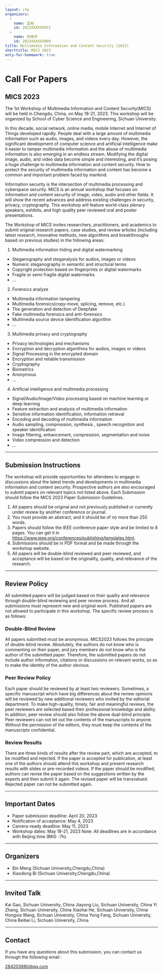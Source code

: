 ```yaml
---
layout: cfp
organizers:
  -
    name: 孟彬
    id: 2022XXXXXX012
  -
    name: 毕晓东
    id: 2022XXXXXX009
title: Multimedia Information and Content Security (2023)
shorttitle: MICS 2023
only-for-homework: true
---
```


# Call For Papers
## MICS 2023

The 1st Workshop of Multimedia Information and Content Security(MICS) will be held in Chengdu, China,
on May 18-21, 2023. This workshop will be organized by School of Cyber Science and Engineering,
Sichuan University.

In this decade, social network, online media, mobile Internet and Internet of Things developed rapidly.
People deal with a large amount of multimedia information such as audio, images, and videos every day.
However, the significant development of computer science and artificial intelligence make it easier to
tamper multimedia information and the abuse of multimedia information is also emerging in an endless stream.
Modifying the digital image, audio, and video data become simple and interesting, and it’s posing a huge
challenge to multimedia information and content security. How to protect the security of multimedia information
and content has become a common and important problem faced by mankind.

Information security is the intersection of multimedia processing and cyberspace security. MICS is an annual
workshop that focuses on information and content security of image, video, audio and other fields. It will
show the recent advances and address existing challenges in security, privacy, cryptography. This workshop
will feature world-class plenary speakers, exhibits, and high quality peer reviewed oral and poster presentations.

The Workshop of MICS invites researchers, practitioners, and academics to submit original research papers,
case studies, and review articles (including latest research, innovative methods, new algorithms and breakthroughs
based on previous studies) in the following areas:

1. Multimedia information hiding and digital watermarking
+ Steganography and steganalysis for audios, images or videos
+ Numeric steganography in semantic and structural terms
+ Copyright protection based on fingerprints or digital watermarks
+ Fragile or semi-fragile digital watermarks
+ ...

2. Forensics analyze
+ Multimedia information tampering
+ Multimedia forensics(copy-move, splicing, remove, etc.)
+ The generation and detection of Deepfake
+ Fake multimedia forensics and anti-forensics
+ Multimedia source device identification algorithm
+ ...
3. Multimedia privacy and cryptography
+ Privacy technologies and mechanisms
+ Encryption and decryption algorithms for audios, images or videos
+ Signal Processing in the encrypted domain
+ Encryption and reliable transmission
+ Cryptography
+ Biometrics
+ Anonymous
+ ...
4. Artificial intelligence and multimedia processing
+ Signal/Audio/Image/Video processing based on machine learning or deep learning
+ Feature extraction and analysis of multimedia information
+ Sensitive information identification, information retrieval
+ Encoding and decoding of multimedia information
+ Audio sampling, compression, synthesis , speech recognition and speaker identification
+ Image filtering, enhancement, compression, segmentation and noise
+ Video compression and detection
+ ...

---

## Submission Instructions

The workshop will provide opportunities for attendees to engage in discussions about the latest trends
and developments in multimedia information and content security. Prospective authors are also encouraged
to submit papers on relevant topics not listed above. Each Submission should follow the MICS 2023 Paper
Submission Guidelines.

1. All papers should be original and not previously published or currently under review by another conference or journal.
2. You must provide an abstract, and it should be of no more than 250 words.
3. Papers should follow the IEEE conference paper style and be limited to 8 pages. You can get it in https://www.ieee.org/conferences/publishing/templates.html.
4. Submissions should be in PDF format and be made through the workshop website.
5. All papers will be double-blind reviewed and peer reviewed, and acceptance will be based on the originality, quality, and relevance of the research.

---

## Review Policy

All submitted papers will be judged based on their quality and relevance through double-blind reviewing
and peer review process. And all submissions must represent new and original work. Published papers are
not allowed to participate in this workshop. The specific review process is as follows:

### Double-Blind Review
All papers submitted must be anonymous. MICS2023 follows the principle of double-blind review. Absolutely,
the authors do not know who is commenting on their paper, and jury members do not know who is the author
of the submitted paper. Therefore, the submitted papers do not include author information, citations or
discussions on relevant works, so as to make the identity of the author obvious.

### Peer Review Policy
Each paper should be reviewed by at least two reviewers. Sometimes, a specific manuscript which have big
differences about the review opinions will be reviewed by new additional reviewers who invited by the editorial
department. To make high-quality, timely, fair and meaningful reviews, the peer reviewers are selected based
their professional knowledge and ability.
In addition, peer review should also follow the above dual-blind principle. Peer reviewers can not let out the
contents of the manuscripts to anyone. Without the permission of the editors, they must keep the contents of
the manuscripts confidential.

### Review Results
There are three kinds of results after the review part, which are accepted, to be modified and rejected.
If the paper is accepted for publication, at least one of the authors should attend this workshop and present
research results with slides or pre-recorded videos. If the paper should be modified, authors can revise the
paper based on the suggestions written by the experts and then submit it again. The revised paper will be
transvalued. Rejected paper can not be submitted again.

---

## Important Dates

- Paper submission deadline: April 20, 2023
- Notification of acceptance: May 4, 2023
- Camera-ready deadline: May 11, 2023
- Workshop dates: May 18-21, 2023
Note: All deadlines are in accordance with Beijing time (BKG -7h).

---

## Organizers

- Bin Meng (Sichuan University,Chengdu,China)
- Xiaodong Bi (Sichuan University,Chengdu,China)

---

## Invited Talk

Kai Gao, Sichuan University, China
Jiayong Liu, Sichuan University, China
Yi Zhang, Sichuan University, China
Xiaohai He, Sichuan University, China
Hongxia Wang, Sichuan University, China
Yong Fang, Sichuan University, China
Beibei Li, Sichuan University, China

---

## Contact

If you have any questions about this submission, you can contact us through the following email :

284203880@qq.com


